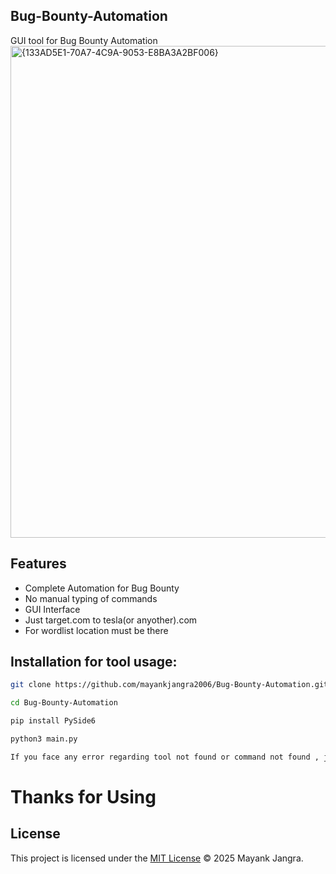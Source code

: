 ## Bug-Bounty-Automation
GUI tool for Bug Bounty Automation 
<img width="1209" height="787" alt="{133AD5E1-70A7-4C9A-9053-E8BA3A2BF006}" src="https://github.com/user-attachments/assets/b99f042c-d499-4d93-a05b-635f4c6e5e18" />
## Features
- Complete Automation for Bug Bounty 
- No manual typing of commands 
- GUI Interface
- Just target.com to tesla(or anyother).com
- For wordlist location must be there

## Installation for tool usage: 
```bash
git clone https://github.com/mayankjangra2006/Bug-Bounty-Automation.git
```
```bash
cd Bug-Bounty-Automation
```
```bash
pip install PySide6
```
```bash
python3 main.py
```
```bash
If you face any error regarding tool not found or command not found , just edit commands.py file and add location of tool where it exists.
```

# Thanks for Using
## License
This project is licensed under the [MIT License](LICENSE) © 2025 Mayank Jangra.

